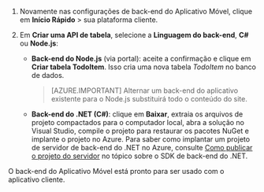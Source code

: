 
1. Novamente nas configurações de back-end do Aplicativo Móvel, clique em **Início Rápido** > sua plataforma cliente. 

2. Em **Criar uma API de tabela**, selecione a **Linguagem do back-end**, **C#** ou **Node.js**:

	+ **Back-end do Node.js** (via portal): aceite a confirmação e clique em **Criar tabela TodoItem**. Isso cria uma nova tabela *TodoItem* no banco de dados.
	 
		>[AZURE.IMPORTANT] Alternar um back-end do aplicativo existente para o Node.js substituirá todo o conteúdo do site.

	+ **Back-end do .NET (C#)**: clique em **Baixar**, extraia os arquivos de projeto compactados para o computador local, abra a solução no Visual Studio, compile o projeto para restaurar os pacotes NuGet e implante o projeto no Azure. Para saber como implantar um projeto de servidor de back-end do .NET no Azure, consulte [Como publicar o projeto do servidor](app-service-mobile-dotnet-backend-how-to-use-server-sdk.md#publish-server-project) no tópico sobre o SDK de back-end do .NET.
	 
O back-end do Aplicativo Móvel está pronto para ser usado com o aplicativo cliente.

<!---HONumber=AcomDC_0211_2016-->